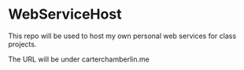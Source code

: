 # WebServiceHost

This repo will be used to host my own personal web services for class projects.

The URL will be under carterchamberlin.me

